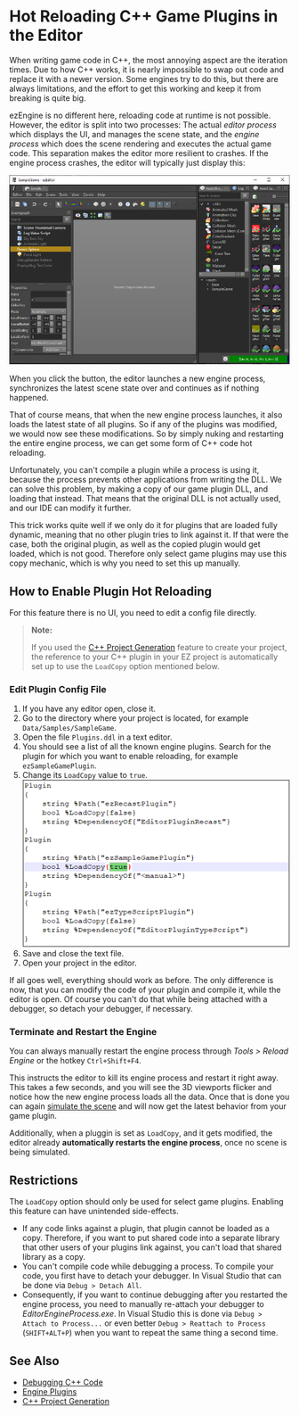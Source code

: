 # Hot Reloading C++ Game Plugins in the Editor

When writing game code in C++, the most annoying aspect are the iteration times. Due to how C++ works, it is nearly impossible to swap out code and replace it with a newer version. Some engines try to do this, but there are always limitations, and the effort to get this working and keep it from breaking is quite big.

ezEngine is no different here, reloading code at runtime is not possible. However, the editor is split into two processes: The actual *editor process* which displays the UI, and manages the scene state, and the *engine process* which does the scene rendering and executes the actual game code. This separation makes the editor more resilient to crashes. If the engine process crashes, the editor will typically just display this:

![Engine Process Crash](media/engine-crash.png)

When you click the button, the editor launches a new engine process, synchronizes the latest scene state over and continues as if nothing happened.

That of course means, that when the new engine process launches, it also loads the latest state of all plugins. So if any of the plugins was modified, we would now see these modifications. So by simply nuking and restarting the entire engine process, we can get some form of C++ code hot reloading.

Unfortunately, you can't compile a plugin while a process is using it, because the process prevents other applications from writing the DLL. We can solve this problem, by making a copy of our game plugin DLL, and loading that instead. That means that the original DLL is not actually used, and our IDE can modify it further.

This trick works quite well if we only do it for plugins that are loaded fully dynamic, meaning that no other plugin tries to link against it. If that were the case, both the original plugin, as well as the copied plugin would get loaded, which is not good. Therefore only select game plugins may use this copy mechanic, which is why you need to set this up manually.

## How to Enable Plugin Hot Reloading

For this feature there is no UI, you need to edit a config file directly.

> **Note:**
>
> If you used the [C++ Project Generation](cpp-project-generation.md) feature to create your project, the reference to your C++ plugin in your EZ project is automatically set up to use the `LoadCopy` option mentioned below.

### Edit Plugin Config File

1. If you have any editor open, close it.
1. Go to the directory where your project is located, for example `Data/Samples/SampleGame`.
1. Open the file `Plugins.ddl` in a text editor.
1. You should see a list of all the known engine plugins. Search for the plugin for which you want to enable reloading, for example `ezSampleGamePlugin`.
1. Change its `LoadCopy` value to `true`.
    ![Plugin Config](media/load-plugin-copy.png)
1. Save and close the text file.
1. Open your project in the editor.

If all goes well, everything should work as before. The only difference is now, that you can modify the code of your plugin and compile it, while the editor is open. Of course you can't do that while being attached with a debugger, so detach your debugger, if necessary.

### Terminate and Restart the Engine

You can always manually restart the engine process through *Tools > Reload Engine* or the hotkey `Ctrl+Shift+F4`.

This instructs the editor to kill its engine process and restart it right away. This takes a few seconds, and you will see the 3D viewports flicker and notice how the new engine process loads all the data. Once that is done you can again [simulate the scene](../../editor/run-scene.md) and will now get the latest behavior from your game plugin.

Additionally, when a pluggin is set as `LoadCopy`, and it gets modified, the editor already **automatically restarts the engine process**, once no scene is being simulated.

## Restrictions

The `LoadCopy` option should only be used for select game plugins. Enabling this feature can have unintended side-effects.

* If any code links against a plugin, that plugin cannot be loaded as a copy. Therefore, if you want to put shared code into a separate library that other users of your plugins link against, you can't load that shared library as a copy.
* You can't compile code while debugging a process. To compile your code, you first have to detach your debugger. In Visual Studio that can be done via `Debug > Detach All`.
* Consequently, if you want to continue debugging after you restarted the engine process, you need to manually re-attach your debugger to *EditorEngineProcess.exe*. In Visual Studio this is done via `Debug > Attach to Process...` or even better `Debug > Reattach to Process` (`SHIFT+ALT+P`) when you want to repeat the same thing a second time.

## See Also

* [Debugging C++ Code](../../debugging/debug-cpp.md)
* [Engine Plugins](engine-plugins.md)
* [C++ Project Generation](cpp-project-generation.md)
